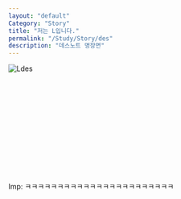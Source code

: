 ```yaml
---
layout: "default"
Category: "Story"
title: "저는 L입니다."
permalink: "/Study/Story/des"
description: "데스노트 명장면"
---
```


![Ldes](../assets/Photo/Ldes.jpg)

<br>
<br><br><br><br><br><br><br><br><br><br>

Imp: ㅋㅋㅋㅋㅋㅋㅋㅋㅋㅋㅋㅋㅋㅋㅋㅋㅋㅋㅋㅋㅋㅋㅋ

<br><br><br><br><br><br><br><br><br><br>
